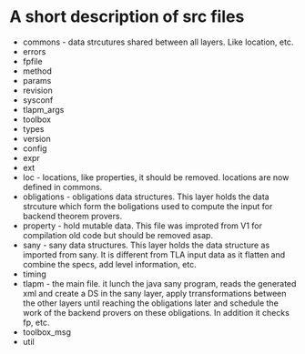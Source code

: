 # A short description of src files

* commons - data strcutures shared between all layers. Like location,
  etc.
* errors
* fpfile
* method
* params
* revision
* sysconf
* tlapm_args
* toolbox
* types
* version
* config
* expr
* ext
* loc - locations, like properties, it should be removed. locations are
  now defined in commons.
* obligations - obligations data structures. This layer holds the data
strcuture which form the boligations used to compute the input for
backend theorem provers.
* property - hold mutable data. This file was improted from V1 for
  compilation old code but should be removed asap.
* sany - sany data structures. This layer holds the data structure as
  imported from sany. It is different from TLA input data as it flatten
and combine the specs, add level information, etc.
* timing
* tlapm - the main file. it lunch the java sany program, reads the
  generated xml and create a DS in the sany layer, apply
trransformations between the other layers until reaching the obligations
later and schedule the work of the backend provers on these obligations.
In addition it checks fp, etc.
* toolbox_msg
* util

